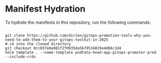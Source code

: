 
# Manifest Hydration

To hydrate the manifests in this repository, run the following commands:

```shell

git clone https://github.com/dirien/gitops-promotion-tools-why-you-need-to-add-them-to-your-gitops-toolkit-in-2025
# cd into the cloned directory
git checkout 0cc037e0a981f2f0935da5679534829e4d66c1d4
helm template . --name-template podtato-head-app-gitops-promoter-prod --include-crds
```